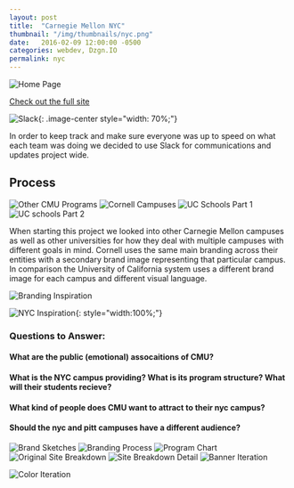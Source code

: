 ```yaml
---
layout: post
title:  "Carnegie Mellon NYC"
thumbnail: "/img/thumbnails/nyc.png"
date:   2016-02-09 12:00:00 -0500
categories: webdev, Dzgn.IO
permalink: nyc
---
```



![Home Page](../img/nyc/nycDIO.png)

<div>
<a href="http://nyc.desgn.io">
    <div class="nycButton contentButton"> Check out the full site
    </div>
</a>
</div>

![Slack](../img/nyc/slack.png){: .image-center style="width: 70%;"}


<!--UPDATE TEXT BASED P TAG WITH LEFT RIGHT PADDING-->
In order to keep track and make sure everyone was up to speed on what each team was doing we decided to use Slack for communications and updates project wide.

## Process

![Other CMU Programs](../img/nyc/cmuEntities.png)
![Cornell Campuses](../img/nyc/cornell.png)
![UC Schools Part 1](../img/nyc/uc1.png)
![UC schools Part 2](../img/nyc/uc2.png)


When starting this project we looked into other Carnegie Mellon campuses as well as other universities for how they deal with multiple campuses with different goals in mind. Cornell uses the same main branding across their entities with a secondary brand image representing that particular campus. In comparison the University of California system uses a different brand image for each campus and different visual language.


![Branding Inspiration](../img/nyc/brandingInspiration.png)

![NYC Inspiration](../img/nyc/nycInspiration.png){: style="width:100%;"}


### Questions to Answer:

#### What are the public (emotional) assocaitions of CMU?

#### What is the NYC campus providing? What is its program structure? What will their students recieve?

#### What kind of people does CMU want to attract to their nyc campus?

#### Should the nyc and pitt campuses have a different audience?


![Brand Sketches](../img/nyc/brandSketches.png)
![Branding Process](../img/nyc/brandingProcess.png)
![Program Chart](../img/nyc/programChart.png)
![Original Site Breakdown](../img/nyc/originalSiteBreakdown.png)
![Site Breakdown Detail](../img/nyc/siteBreakdownDetail.png)
![Banner Iteration](../img/nyc/bannerIterations.png)

![Color Iteration](../img/nyc/colorIteration.png)

<!--talk about the overal mission of this site-->
<!--show mockups iternations-->